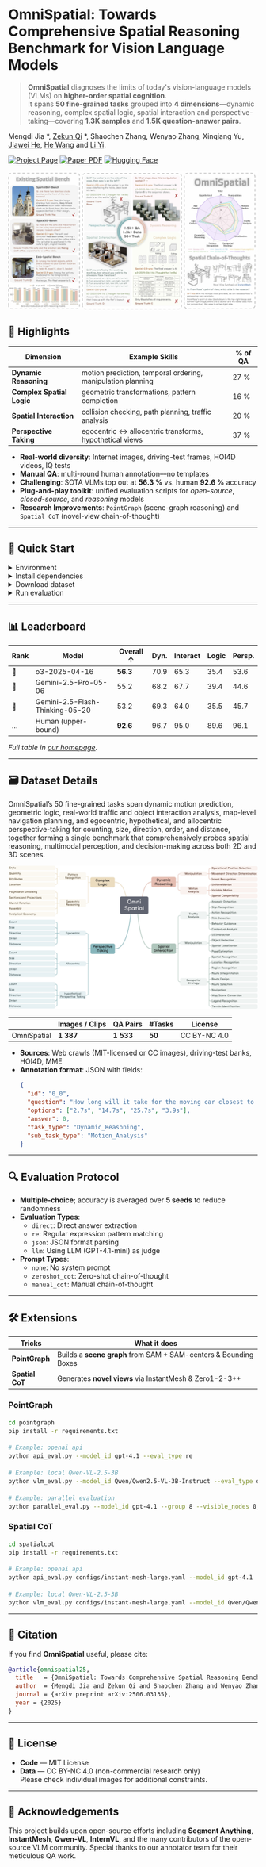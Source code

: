 # OmniSpatial: Towards Comprehensive Spatial Reasoning Benchmark for Vision Language Models

> **OmniSpatial** diagnoses the limits of today's vision-language models (VLMs) on **higher-order spatial cognition**.  
> It spans **50 fine-grained tasks** grouped into **4 dimensions**—dynamic reasoning, complex spatial logic, spatial interaction and perspective-taking—covering **1.3K samples** and **1.5K question-answer pairs**.

Mengdi Jia *, [Zekun Qi](https://qizekun.github.io/) *, Shaochen Zhang, Wenyao Zhang, Xinqiang Yu, [Jiawei He](https://jiaweihe.com/), [He Wang](https://hughw19.github.io/) and [Li Yi](https://ericyi.github.io/).

[![Project Page](https://img.shields.io/badge/Project-Page-Green.svg)](https://qizekun.github.io/omnispatial/)
[![Paper PDF](https://img.shields.io/badge/Paper-PDF-orange.svg)](https://arxiv.org/abs/2506.03135)
[![Hugging Face](https://img.shields.io/badge/🤗-Hugging_Face-yellow.svg)](https://huggingface.co/datasets/qizekun/OmniSpatial)

![teaser](./assets/teaser.jpg)

## 🌟 Highlights

| Dimension | Example Skills | % of QA |
|-----------|----------------|---------|
| **Dynamic Reasoning** | motion prediction, temporal ordering, manipulation planning | 27 % |
| **Complex Spatial Logic** | geometric transformations, pattern completion | 16 % |
| **Spatial Interaction** | collision checking, path planning, traffic analysis | 20 % |
| **Perspective Taking** | egocentric ↔ allocentric transforms, hypothetical views | 37 % |

* **Real-world diversity**: Internet images, driving-test frames, HOI4D videos, IQ tests  
* **Manual QA**: multi-round human annotation––no templates  
* **Challenging**: SOTA VLMs top out at **56.3 %** vs. human **92.6 %** accuracy  
* **Plug-and-play toolkit**: unified evaluation scripts for *open-source*, *closed-source*, and *reasoning* models  
* **Research Improvements**: `PointGraph` (scene-graph reasoning) and `Spatial CoT` (novel-view chain-of-thought)

---

## 🚀 Quick Start <a name="quick-start"></a>

<details>
<summary>Environment</summary>

```bash
# create conda env
conda create -n omnispatial python=3.12 -y
conda activate omnispatial

# clone repo
git clone https://github.com/qizekun/OmniSpatial.git
cd OmniSpatial
```
</details>

<details>
<summary>Install dependencies</summary>

**Open-source VLMs**

```bash
pip install torch==2.5.1 torchvision==0.20.1 transformers==4.49.0 qwen-vl-utils[decord]==0.0.8 triton accelerate timm ninja
MAX_JOBS=64 pip install -v flash-attn --no-build-isolation
```

**Closed-source (API) VLMs**

```bash
pip install openai==1.81.0
export OPENAI_API_KEY="sk-..."
# optional: export OPENAI_API_BASE="https://api.openai.com/v1"
```
</details>

<details>
<summary>Download dataset</summary>

```bash
# export HF_ENDPOINT="https://hf-mirror.com"
mkdir -p dataset
huggingface-cli download --resume-download qizekun/OmniSpatial --local-dir dataset --repo-type dataset
find dataset/ -name '*.zip' -exec unzip -o {} -d dataset/ \;
rm -f dataset/*.zip && rm -rf dataset/__MACOSX
```
The dataset is downloaded to `dataset/`, and the structure is as follows:
```
dataset/
├── Complex_Logic/
├── Dynamic_Reasoning/
├── Perspective_Taking/
├── Spatial_Interaction/
└── data.json
```
</details>

<details>
<summary>Run evaluation</summary>

```bash
# Example: GPT-4.1 via OpenAI API
python api_eval.py --model_id gpt-4.1 --prompt_type manual_cot --eval_type re

# Example: local Qwen-VL-2.5-3B
cd vlm_eval
python qwenvl_eval.py --model_id Qwen/Qwen2.5-VL-3B-Instruct --prompt_type manual_cot --eval_type re

# Example: parallel evaluation
cd vlm_eval
python parallel_eval.py --model qwenvl --model_id Qwen/Qwen2.5-VL-3B-Instruct --group 8 --visible_nodes 0,1,2,3,4,5,6,7
```

Results are written to `result/{model_id}.json`.
</details>

---
## 📊 Leaderboard <a name="leaderboard"></a>

| Rank | Model | Overall ↑ | Dyn. | Interact | Logic | Persp. |
|------|-------|-----------|------|----------|-------|--------|
| 🥇 | o3-2025-04-16 | **56.3** | 70.9 | 65.3 | 35.4 | 53.6 |
| 🥈 | Gemini-2.5-Pro-05-06 | 55.2 | 68.2 | 67.7 | 39.4  | 44.6|
| 🥉 | Gemini-2.5-Flash-Thinking-05-20 | 53.2 | 69.3 | 64.0 | 35.5 | 45.7 |
| … | Human (upper-bound) | **92.6** | 96.7 | 95.0 | 89.6 | 96.1 |

*Full table in [our homepage](https://qizekun.github.io/omnispatial/).*

---

## 🗃️ Dataset Details <a name="dataset"></a>

OmniSpatial’s 50 fine-grained tasks span dynamic motion prediction, geometric logic, real-world traffic and object interaction analysis, map-level navigation planning, and egocentric, hypothetical, and allocentric perspective-taking for counting, size, direction, order, and distance, together forming a single benchmark that comprehensively probes spatial reasoning, multimodal perception, and decision-making across both 2D and 3D scenes.

![tasks](./assets/tasks.jpg)

| | Images / Clips | QA Pairs | #Tasks | License |
|---|---|---|---|---|
| OmniSpatial | **1 387** | **1 533** | **50** | CC BY-NC 4.0 |

* **Sources**: Web crawls (MIT-licensed or CC images), driving-test banks, HOI4D, MME
* **Annotation format**: JSON with fields:
  ```json
  {
    "id": "0_0",
    "question": "How long will it take for the moving car closest to the camera that captured this image to reach it if it's going at 10 m/s?",
    "options": ["2.7s", "14.7s", "25.7s", "3.9s"],
    "answer": 0,
    "task_type": "Dynamic_Reasoning",
    "sub_task_type": "Motion_Analysis"
  }
  ```
---

## 🔍 Evaluation Protocol <a name="evaluation"></a>

* **Multiple-choice**; accuracy is averaged over **5 seeds** to reduce randomness  
* **Evaluation Types**:
  - `direct`: Direct answer extraction
  - `re`: Regular expression pattern matching
  - `json`: JSON format parsing
  - `llm`: Using LLM (GPT-4.1-mini) as judge
* **Prompt Types**:
  - `none`: No system prompt
  - `zeroshot_cot`: Zero-shot chain-of-thought
  - `manual_cot`: Manual chain-of-thought

---

## 🛠️ Extensions

| Tricks | What it does |
|--------|--------------|
| **PointGraph** | Builds a **scene graph** from SAM + SAM-centers & Bounding Boxes |
| **Spatial CoT** | Generates **novel views** via InstantMesh & Zero1-2-3++ |

### PointGraph
```bash
cd pointgraph
pip install -r requirements.txt

# Example: openai api
python api_eval.py --model_id gpt-4.1 --eval_type re

# Example: local Qwen-VL-2.5-3B
python vlm_eval.py --model_id Qwen/Qwen2.5-VL-3B-Instruct --eval_type direct

# Example: parallel evaluation
python parallel_eval.py --model_id gpt-4.1 --group 8 --visible_nodes 0,1,2,3,4,5,6,7
```

### Spatial CoT
```bash
cd spatialcot
pip install -r requirements.txt

# Example: openai api
python api_eval.py configs/instant-mesh-large.yaml --model_id gpt-4.1

# Example: local Qwen-VL-2.5-3B
python vlm_eval.py configs/instant-mesh-large.yaml --model_id Qwen/Qwen2.5-VL-3B-Instruct
```

---

## 📜 Citation

If you find **OmniSpatial** useful, please cite:

```bibtex
@article{omnispatial25,
  title   = {OmniSpatial: Towards Comprehensive Spatial Reasoning Benchmark for Vision Language Models},
  author  = {Mengdi Jia and Zekun Qi and Shaochen Zhang and Wenyao Zhang and Xinqiang Yu and Jiawei He and He Wang and Li Yi},
  journal = {arXiv preprint arXiv:2506.03135},
  year = {2025}
}
```

---

## 📄 License

* **Code** — MIT License
* **Data** — CC BY-NC 4.0 (non-commercial research only)  
Please check individual images for additional constraints.

---

## 🙏 Acknowledgements

This project builds upon open-source efforts including **Segment Anything**, **InstantMesh**, **Qwen-VL**, **InternVL**, and the many contributors of the open-source VLM community. Special thanks to our annotator team for their meticulous QA work.
